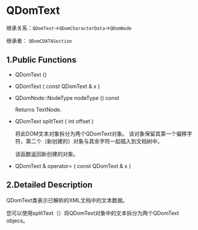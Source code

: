 # QDomText

继承关系：`QDomText`->`QDomCharacterData`->`QDomNode`

继承者： `QDomCDATASection`

## 1.Public Functions

- QDomText ()

- QDomText ( const QDomText & x )

- QDomNode::NodeType	nodeType () const

  Returns TextNode.

- QDomText	splitText ( int offset )

  将此DOM文本对象拆分为两个QDomText对象。 该对象保留其第一个偏移字符，第二个（新创建的）对象与其余字符一起插入到文档树中。

  该函数返回新创建的对象。

- QDomText &	operator= ( const QDomText & x )

## 2.Detailed Description

QDomText类表示已解析的XML文档中的文本数据。

您可以使用splitText（）将QDomText对象中的文本拆分为两个QDomText objecs。

